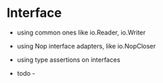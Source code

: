 # Interface

- using common ones like io.Reader, io.Writer
- using Nop interface adapters, like io.NopCloser
- using type assertions on interfaces

- todo -

